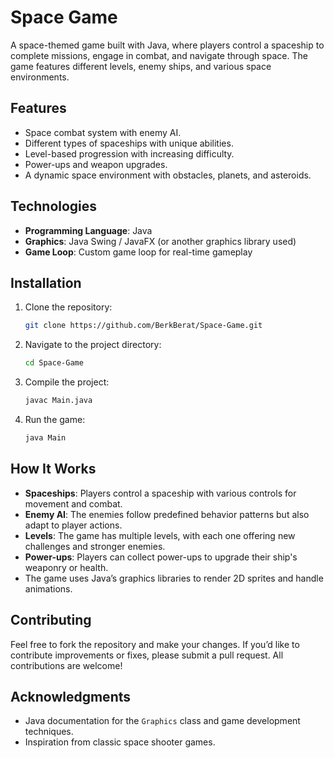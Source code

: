 # Space Game

A space-themed game built with Java, where players control a spaceship to complete missions, engage in combat, and navigate through space. The game features different levels, enemy ships, and various space environments.

## Features

- Space combat system with enemy AI.
- Different types of spaceships with unique abilities.
- Level-based progression with increasing difficulty.
- Power-ups and weapon upgrades.
- A dynamic space environment with obstacles, planets, and asteroids.
  
## Technologies

- **Programming Language**: Java
- **Graphics**: Java Swing / JavaFX (or another graphics library used)
- **Game Loop**: Custom game loop for real-time gameplay

## Installation

1. Clone the repository:
    ```bash
    git clone https://github.com/BerkBerat/Space-Game.git
    ```

2. Navigate to the project directory:
    ```bash
    cd Space-Game
    ```

3. Compile the project:
    ```bash
    javac Main.java
    ```

4. Run the game:
    ```bash
    java Main
    ```

## How It Works

- **Spaceships**: Players control a spaceship with various controls for movement and combat.
- **Enemy AI**: The enemies follow predefined behavior patterns but also adapt to player actions.
- **Levels**: The game has multiple levels, with each one offering new challenges and stronger enemies.
- **Power-ups**: Players can collect power-ups to upgrade their ship's weaponry or health.
- The game uses Java’s graphics libraries to render 2D sprites and handle animations.

## Contributing

Feel free to fork the repository and make your changes. If you’d like to contribute improvements or fixes, please submit a pull request. All contributions are welcome!


## Acknowledgments

- Java documentation for the `Graphics` class and game development techniques.
- Inspiration from classic space shooter games.
